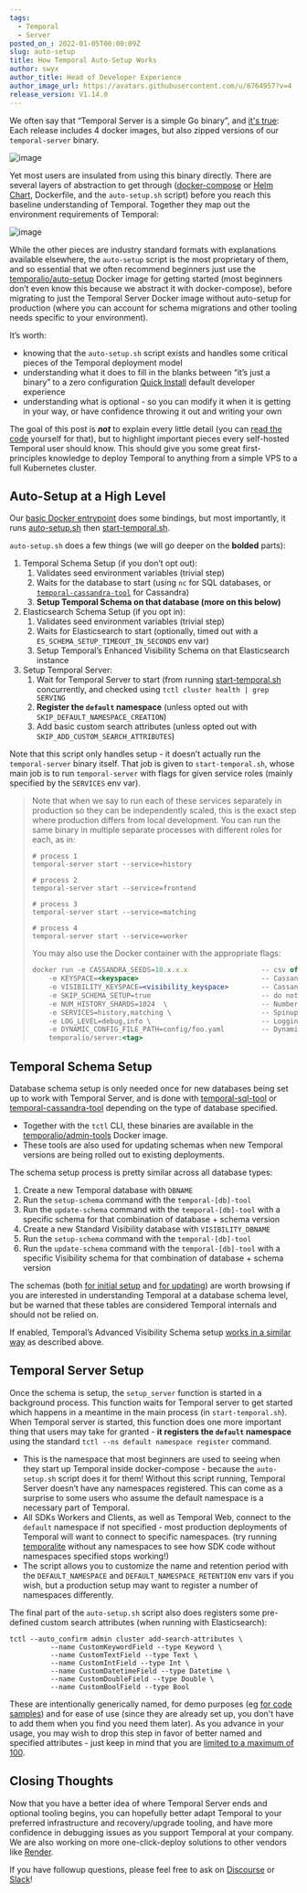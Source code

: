 ```yaml
---
tags:
  - Temporal
  - Server
posted_on_: 2022-01-05T00:00:09Z
slug: auto-setup
title: How Temporal Auto-Setup Works
author: swyx
author_title: Head of Developer Experience
author_image_url: https://avatars.githubusercontent.com/u/6764957?v=4
release_version: V1.14.0
---
```


We often say that “Temporal Server is a simple Go binary”, and [it's true](https://github.com/temporalio/temporal/releases/): Each release includes 4 docker images, but also zipped versions of our `temporal-server` binary.

![image](https://user-images.githubusercontent.com/6764957/148215905-ffb15e1a-75ba-4ddc-aa91-12d9e374f2d1.png)

Yet most users are insulated from using this binary directly. There are several layers of abstraction to get through ([docker-compose](https://github.com/temporalio/docker-compose) or [Helm Chart](https://github.com/temporalio/helm-charts), Dockerfile, and the `auto-setup.sh` script) before you reach this baseline understanding of Temporal. Together they map out the environment requirements of Temporal:

<!--truncate-->

![image](https://user-images.githubusercontent.com/6764957/147678999-883be1b4-4d32-4c89-84a4-00e8b701cdef.png)

While the other pieces are industry standard formats with explanations available elsewhere, the `auto-setup` script is the most proprietary of them, and so essential that we often recommend beginners just use the [temporalio/auto-setup](https://hub.docker.com/r/temporalio/auto-setup) Docker image for getting started (most beginners don’t even know this because we abstract it with docker-compose), before migrating to just the Temporal Server Docker image without auto-setup for production (where you can account for schema migrations and other tooling needs specific to your environment).

It’s worth: 

- knowing that the `auto-setup.sh` script exists and handles some critical pieces of the Temporal deployment model
- understanding what it does to fill in the blanks between “it’s just a binary” to a zero configuration [Quick Install](https://docs.temporal.io/docs/server/quick-install) default developer experience
- understanding what is optional - so you can modify it when it is getting in your way, or have confidence throwing it out and writing your own

The goal of this post is ***not*** to explain every little detail (you can [read the code](https://github.com/temporalio/temporal/blob/master/docker/auto-setup.sh) yourself for that), but to highlight important pieces every self-hosted Temporal user should know. 
This should give you some great first-principles knowledge to deploy Temporal to anything from a simple VPS to a full Kubernetes cluster.

## Auto-Setup at a High Level

Our [basic Docker entrypoint](https://github.com/temporalio/temporal/blob/master/docker/entrypoint.sh) does some bindings, but most importantly, it runs [auto-setup.sh](https://github.com/temporalio/temporal/blob/master/docker/auto-setup.sh) then [start-temporal.sh](https://github.com/temporalio/temporal/blob/master/docker/start-temporal.sh).  

`auto-setup.sh` does a few things (we will go deeper on the **bolded** parts):

1. Temporal Schema Setup (if you don’t opt out):
    1. Validates seed environment variables (trivial step)
    2. Waits for the database to start (using `nc` for SQL databases, or [`temporal-cassandra-tool`](https://github.com/temporalio/temporal/blob/master/tools/cassandra/README.md) for Cassandra)
    3. **Setup Temporal Schema on that database (more on this below)**
2. Elasticsearch Schema Setup (if you opt in):
    1. Validates seed environment variables (trivial step)
    2. Waits for Elasticsearch to start (optionally, timed out with a `ES_SCHEMA_SETUP_TIMEOUT_IN_SECONDS` env var)
    3. Setup Temporal’s Enhanced Visibility Schema on that Elasticsearch instance
3. Setup Temporal Server:
    1. Wait for Temporal Server to start (from running [start-temporal.sh](http://start-temporal.sh) concurrently, and checked using `tctl cluster health | grep SERVING`
    2. **Register the `default` namespace** (unless opted out with `SKIP_DEFAULT_NAMESPACE_CREATION`)
    3. Add basic custom search attributes (unless opted out with `SKIP_ADD_CUSTOM_SEARCH_ATTRIBUTES`)
    
Note that this script only handles setup - it doesn’t actually run the `temporal-server` binary itself. That job is given to `start-temporal.sh`, whose main job is to run `temporal-server` with flags for given service roles (mainly specified by the `SERVICES` env var).
    
  > Note that when we say to run each of these services separately in production so they can be independently scaled, this is the exact step where production differs from local development. You can run the same binary in multiple separate processes with different roles for each, as in:
  > 
  > 
  > ```tsx
  > # process 1
  > temporal-server start --service=history 
  > 
  > # process 2
  > temporal-server start --service=frontend
  > 
  > # process 3
  > temporal-server start --service=matching
  > 
  > # process 4
  > temporal-server start --service=worker
  > ```
  > 
  > You may also use the Docker container with the appropriate flags:
  > 
  > ```jsx
  > docker run -e CASSANDRA_SEEDS=10.x.x.x                  -- csv of cassandra server ipaddrs
  >     -e KEYSPACE=<keyspace>                              -- Cassandra keyspace
  >     -e VISIBILITY_KEYSPACE=<visibility_keyspace>        -- Cassandra visibility keyspace
  >     -e SKIP_SCHEMA_SETUP=true                           -- do not setup cassandra schema during startup
  >     -e NUM_HISTORY_SHARDS=1024  \                       -- Number of history shards
  >     -e SERVICES=history,matching \                      -- Spinup only the provided services
  >     -e LOG_LEVEL=debug,info \                           -- Logging level
  >     -e DYNAMIC_CONFIG_FILE_PATH=config/foo.yaml         -- Dynamic config file to be watched
  >     temporalio/server:<tag>
  > ```
  > 

## Temporal Schema Setup

Database schema setup is only needed once for new databases being set up to work with Temporal Server, and is done with [temporal-sql-tool](https://github.com/temporalio/temporal/blob/f355adc9505123c63ed1ad888449dcb89584f8cd/tools/sql/README.md) or [temporal-cassandra-tool](https://github.com/temporalio/temporal/tree/f355adc9505123c63ed1ad888449dcb89584f8cd/tools/cassandra) depending on the type of database specified. 

- Together with the `tctl` CLI, these binaries are available in the [temporalio/admin-tools](https://hub.docker.com/r/temporalio/admin-tools) Docker image.
- These tools are also used for updating schemas when new Temporal versions are being rolled out to existing deployments.

The schema setup process is pretty similar across all database types:

1. Create a new Temporal database with `DBNAME`
2. Run the `setup-schema` command with the `temporal-[db]-tool` 
3. Run the `update-schema` command with the `temporal-[db]-tool` with a specific schema for that combination of database + schema version  
4. Create a new Standard Visibility database with `VISIBILITY_DBNAME`
5. Run the `setup-schema` command with the `temporal-[db]-tool`
6. Run the `update-schema` command with the `temporal-[db]-tool` with a specific Visibility schema for that combination of database + schema version

The schemas (both [for initial setup](https://github.com/temporalio/temporal/blob/master/schema/postgresql/v96/temporal/schema.sql) and [for updating](https://github.com/temporalio/temporal/tree/master/schema/postgresql/v96/temporal/versioned)) are worth browsing if you are interested in understanding Temporal at a database schema level, but be warned that these tables are considered Temporal internals and should not be relied on.
  
If enabled, Temporal’s Advanced Visibility Schema setup [works in a similar way](https://github.com/temporalio/temporal/tree/master/schema/elasticsearch/visibility) as described above.

## Temporal Server Setup

Once the schema is setup, the `setup_server` function is started in a background process. This function waits for Temporal server to get started which happens in a meantime in the main process (in `start-temporal.sh`). When Temporal server is started, this function does one more important thing that users may take for granted - **it registers the `default` namespace** using the standard `tctl --ns default namespace register` command. 

- This is the namespace that most beginners are used to seeing when they start up Temporal inside docker-compose - because the `auto-setup.sh` script does it for them! Without this script running, Temporal Server doesn’t have any namespaces registered. This can come as a surprise to some users who assume the default namespace is a necessary part of Temporal.
- All SDKs Workers and Clients, as well as Temporal Web, connect to the `default` namespace if not specified - most production deployments of Temporal will want to connect to specific namespaces. (try running [temporalite](https://github.com/DataDog/temporalite) without any namespaces to see how SDK code without namespaces specified stops working!)
- The script allows you to customize the name and retention period with the `DEFAULT_NAMESPACE` and `DEFAULT_NAMESPACE_RETENTION` env vars if you wish, but a production setup may want to register a number of namespaces differently.

The final part of the `auto-setup.sh` script also does registers some pre-defined custom search attributes (when running with Elasticsearch):

```tsx
tctl --auto_confirm admin cluster add-search-attributes \
          --name CustomKeywordField --type Keyword \
          --name CustomTextField --type Text \
          --name CustomIntField --type Int \
          --name CustomDatetimeField --type Datetime \
          --name CustomDoubleField --type Double \
          --name CustomBoolField --type Bool
```

These are intentionally generically named, for demo purposes (eg [for code samples](https://github.com/temporalio/samples-go/blob/77728cf7c38570898b2c90bf6eb0720c7f5fb30d/searchattributes/searchattributes_workflow.go#L56-L63)) and for ease of use (since they are already set up, you don't have to add them when you find you need them later). As you advance in your usage, you may wish to drop this step in favor of better named and specified attributes - just keep in mind that you are [limited to a maximum of 100](https://docs.temporal.io/docs/server/production-deployment/#server-limits).

## Closing Thoughts
  
Now that you have a better idea of where Temporal Server ends and optional tooling begins, you can hopefully better adapt Temporal to your preferred infrastructure and recovery/upgrade tooling, and have more confidence in debugging issues as you support Temporal at your company. We are also working on more one-click-deploy solutions to other vendors like [Render](https://github.com/sw-yx/temporal-render).
  
If you have followup questions, please feel free to ask on [Discourse](https://community.temporal.io) or [Slack](https://temporal.io/slack)!
